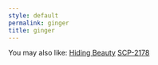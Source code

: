 ```yaml
---
style: default
permalink: ginger
title: ginger
---
```

You may also like:
[Hiding Beauty](http://scp-wiki.net/hiding-beauty)
[SCP-2178](http://scp-wiki.net/scp-2178)